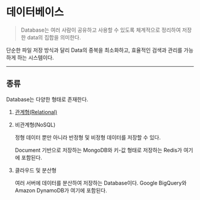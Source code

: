 # 데이터베이스

> Database는 여러 사람이 공유하고 사용할 수 있도록 체계적으로 정리하여 저장한 data의 집합을 의미한다.

단순한 파일 저장 방식과 달리 Data의 중복을 최소화하고, 효율적인 검색과 관리를 가능하게 하는 시스템이다.

---

## 종류

Database는 다양한 형태로 존재한다.

1. [관계형(Relational)](https://github.com/976520/Study/blob/main/Database/Relational%20Database.md)

2. 비관계형(NoSQL)

   정형 데이터 뿐만 아니라 반정형 및 비정형 데이터를 저장할 수 있다.

   Document 기반으로 저장하는 MongoDB와 키-값 형태로 저장하는 Redis가 여기에 포함된다.

3. 클라우드 및 분산형

   여러 서버에 데이터를 분산하여 저장하는 Database이다. Google BigQuery와 Amazon DynamoDB가 여기에 포함된다.
